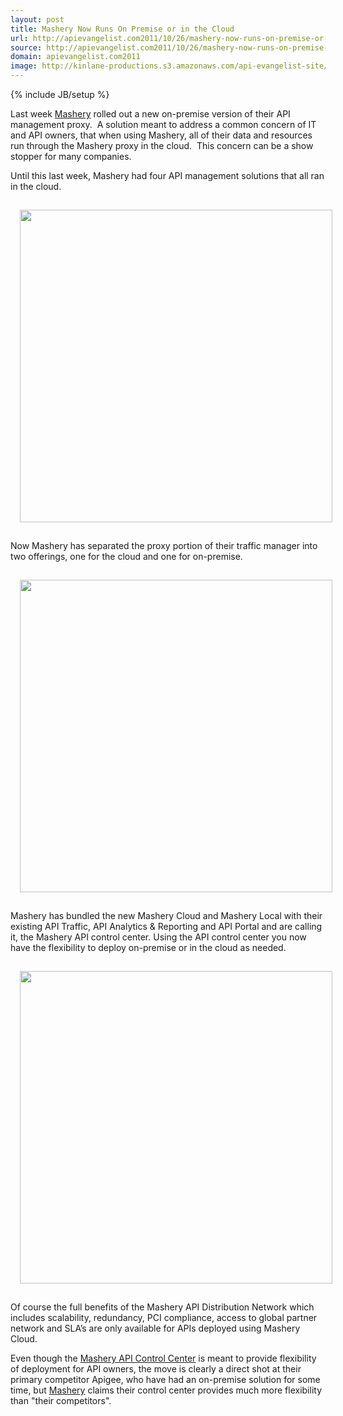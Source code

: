 ```yaml
---
layout: post
title: Mashery Now Runs On Premise or in the Cloud
url: http://apievangelist.com2011/10/26/mashery-now-runs-on-premise-or-in-the-cloud/
source: http://apievangelist.com2011/10/26/mashery-now-runs-on-premise-or-in-the-cloud/
domain: apievangelist.com2011
image: http://kinlane-productions.s3.amazonaws.com/api-evangelist-site/blog/mashery-logo.png
---
```

{% include JB/setup %}
<p>Last week <a title="Mashery" href="http://mashery.com/">Mashery</a> rolled out a new on-premise version of their API management proxy. &nbsp;A solution meant to address a common concern of IT and API owners, that when using Mashery, all of their data and resources run through the Mashery proxy in the cloud. &nbsp;This concern can be a show stopper for many companies.</p>
<p>Until this last week, Mashery had four API management solutions that all ran in the cloud.</p>
<p><img style="display: block; margin-left: auto; margin-right: auto; padding: 15px;" src="http://kinlane-productions.s3.amazonaws.com/api-service-providers/mashery/Mashery-Products-1.png" alt="" width="500" align="center" /></p>
<p>Now Mashery has separated the proxy portion of their traffic manager into two offerings, one for the cloud and one for on-premise.</p>
<p><img style="display: block; margin-left: auto; margin-right: auto; padding: 15px;" src="http://kinlane-productions.s3.amazonaws.com/api-service-providers/mashery/API-Traffic-Cloud-Local.png" alt="" width="500" align="center" /></p>
<p>Mashery has bundled the new Mashery Cloud and Mashery Local with their existing API Traffic, API Analytics &amp; Reporting and API Portal and are calling it, the Mashery API control center.  Using the API control center you now have the flexibility to deploy on-premise or in the cloud as needed.</p>
<p><img style="display: block; margin-left: auto; margin-right: auto; padding: 15px;" src="http://kinlane-productions.s3.amazonaws.com/api-service-providers/mashery/mashery-api-control-center.jpg" alt="" width="500" align="center" /></p>
<p>Of course the full benefits of the Mashery API Distribution Network which includes scalability, redundancy, PCI compliance, access to global partner network and SLA&rsquo;s are only available for APIs deployed using Mashery Cloud.</p>
<p>Even though the&nbsp;<a title="Mashery API Control Center" href="http://mashery.com/solution/controlcenter/">Mashery API Control Center</a> is meant to provide flexibility of deployment for API owners, the move is clearly a direct shot at their primary competitor Apigee, who have had an on-premise solution for some time, but <a title="Mashery" href="/serviceproviders/mashery.php">Mashery</a> claims their control center provides much more flexibility than "their competitors".</p>
